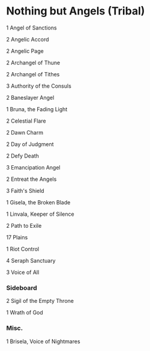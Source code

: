 # Nothing but Angels (Tribal)
1 Angel of Sanctions

2 Angelic Accord

2 Angelic Page

2 Archangel of Thune

2 Archangel of Tithes

3 Authority of the Consuls

2 Baneslayer Angel

1 Bruna, the Fading Light

2 Celestial Flare

2 Dawn Charm

2 Day of Judgment

2 Defy Death

3 Emancipation Angel

2 Entreat the Angels

3 Faith's Shield

1 Gisela, the Broken Blade

1 Linvala, Keeper of Silence

2 Path to Exile

17 Plains

1 Riot Control

4 Seraph Sanctuary

3 Voice of All

### Sideboard
2 Sigil of the Empty Throne

1 Wrath of God

### Misc.

1 Brisela, Voice of Nightmares
